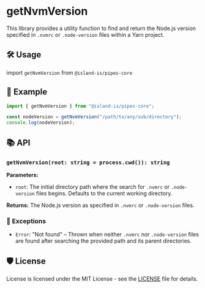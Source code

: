 # getNvmVersion

This library provides a utility function to find and return the Node.js version specified in `.nvmrc` or `.node-version` files within a Yarn project.

## 🛠️ Usage

import `getNvmVersion` from `@island-is/pipes-core`

## 📖 Example

```typescript
import { getNvmVersion } from "@island-is/pipes-core";

const nodeVersion = getNvmVersion("/path/to/any/sub/directory");
console.log(nodeVersion);
```

## 📚 API

### `getNvmVersion(root: string = process.cwd()): string`

**Parameters:**

- `root`: The initial directory path where the search for `.nvmrc` or `.node-version` files begins. Defaults to the current working directory.

**Returns:** The Node.js version as specified in `.nvmrc` or `.node-version` files.

### 🚫 Exceptions

- `Error`: "Not found" – Thrown when neither `.nvmrc` nor `.node-version` files are found after searching the provided path and its parent directories.

## 🛡️ License

License is licensed under the MIT License - see the [LICENSE](../../LICENSE) file for details.
